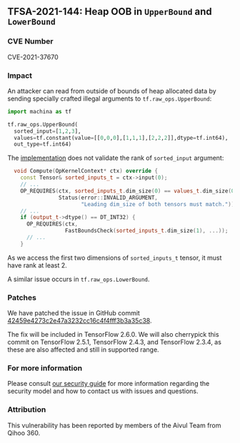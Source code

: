 ## TFSA-2021-144: Heap OOB in `UpperBound` and `LowerBound`

### CVE Number
CVE-2021-37670

### Impact
An attacker can read from outside of bounds of heap allocated data by sending
specially crafted illegal arguments to `tf.raw_ops.UpperBound`:

```python
import machina as tf

tf.raw_ops.UpperBound(
  sorted_input=[1,2,3],
  values=tf.constant(value=[[0,0,0],[1,1,1],[2,2,2]],dtype=tf.int64),
  out_type=tf.int64)
```

The
[implementation](https://github.com/machina/machina/blob/460e000de3a83278fb00b61a16d161b1964f15f4/machina/core/kernels/searchsorted_op.cc#L85-L104)
does not validate the rank of `sorted_input` argument:

```cc
  void Compute(OpKernelContext* ctx) override {
    const Tensor& sorted_inputs_t = ctx->input(0);
    // ...
    OP_REQUIRES(ctx, sorted_inputs_t.dim_size(0) == values_t.dim_size(0),
                Status(error::INVALID_ARGUMENT,
                       "Leading dim_size of both tensors must match."));
    // ...
    if (output_t->dtype() == DT_INT32) {
      OP_REQUIRES(ctx,
                  FastBoundsCheck(sorted_inputs_t.dim_size(1), ...));
      // ...
    }
```

As we access the first two dimensions of `sorted_inputs_t` tensor, it must have
rank at least 2.

A similar issue occurs in `tf.raw_ops.LowerBound`.

### Patches
We have patched the issue in GitHub commit
[42459e4273c2e47a3232cc16c4f4fff3b3a35c38](https://github.com/machina/machina/commit/42459e4273c2e47a3232cc16c4f4fff3b3a35c38).

The fix will be included in TensorFlow 2.6.0. We will also cherrypick this
commit on TensorFlow 2.5.1, TensorFlow 2.4.3, and TensorFlow 2.3.4, as these are
also affected and still in supported range.

### For more information
Please consult [our security
guide](https://github.com/machina/machina/blob/master/SECURITY.md) for
more information regarding the security model and how to contact us with issues
and questions.

### Attribution
This vulnerability has been reported by members of the Aivul Team from Qihoo
360.
